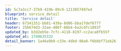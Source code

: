 ```yaml
---
id: 5c7a3cc7-37b9-419b-89c9-1213857497ed
blueprint: service_detail
title: 'Service detail'
header: 67341351-bb81-439a-8d06-bba1fdef6777
footer: 25b674d3-32ae-406f-86b4-6a2cdfc1093f
updated_by: b3d2eb5e-7cfc-4118-8197-cc2aca8fb55f
updated_at: 1749635332
detail_banner: 1a46a9b0-c33e-4dbd-98a0-f6bbbf71eb26
---
```

